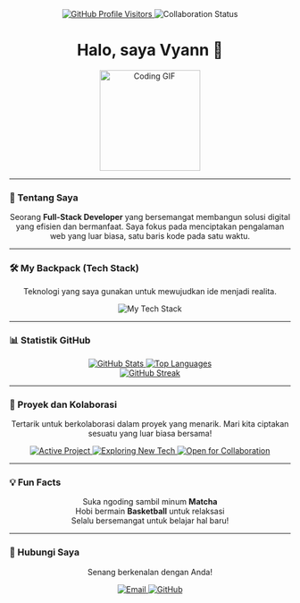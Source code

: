 <div align="center">
  <a href="https://github.com/Rven24" target="_blank">
    <img src="https://komarev.com/ghpvc/?username=Rven24&style=for-the-badge&color=586e92" alt="GitHub Profile Visitors" />
  </a>
  <img src="https://img.shields.io/badge/Status-Open%20for%20Collaboration-586e92?style=for-the-badge" alt="Collaboration Status" />
</div>

<h1 align="center">Halo, saya Vyann 👋</h1>

<div align="center">
  <img src="https://media4.giphy.com/media/v1.Y2lkPTc5MGI3NjExNWtham1ha3djeWp1MHVtem93ODMwdXc2eWU1eDJ5MzBiNmxuZG9ucSZlcD12MV9pbnRlcm5hbF9naWZfYnlfaWQmY3Q9Zw/rF5e1WuaDYKGnV8Pjg/giphy.gif" alt="Coding GIF" width="180" />
</div>

---

### 🚀 Tentang Saya

<p align="center">
  Seorang <strong>Full-Stack Developer</strong> yang bersemangat membangun solusi digital yang efisien dan bermanfaat. Saya fokus pada menciptakan pengalaman web yang luar biasa, satu baris kode pada satu waktu.
</p>

---

### 🛠️ My Backpack (Tech Stack)

<p align="center">
  Teknologi yang saya gunakan untuk mewujudkan ide menjadi realita.
</p>
<p align="center">
  <img src="https://skillicons.dev/icons?i=html,css,js,php,laravel,mysql,postgresql,git,vscode,flutter,dart" alt="My Tech Stack" />
</p>

---

### 📊 Statistik GitHub

<div align="center">
  <a href="https://github.com/Rven24" target="_blank">
    <img src="https://github-readme-stats.vercel.app/api?username=Rven24&show_icons=true&theme=dark&title_color=586e92&icon_color=586e92&text_color=c9d1d9&bg_color=0d1117&hide_rank=true&border_color=586e92" alt="GitHub Stats" />
  </a>
  <a href="https://github.com/Rven24" target="_blank">
    <img src="https://github-readme-stats.vercel.app/api/top-langs/?username=Rven24&layout=compact&theme=dark&title_color=586e92&text_color=c9d1d9&bg_color=0d1117&border_color=586e92" alt="Top Languages" />
  </a>
  <br>
  <a href="https://github.com/Rven24" target="_blank">
    <img src="https://github-readme-streak-stats.herokuapp.com?user=Rven24&theme=dark&hide_border=false&stroke=586e92&ring=586e92&fire=586e92" alt="GitHub Streak" />
  </a>
</div>

---

### 💼 Proyek dan Kolaborasi

<p align="center">
  Tertarik untuk berkolaborasi dalam proyek yang menarik. Mari kita ciptakan sesuatu yang luar biasa bersama!
</p>
<div align="center">
  <a href="#proyek-aktif">
    <img src="https://img.shields.io/badge/Proyek%20Aktif-RizzTech-blue?style=for-the-badge" alt="Active Project" />
  </a>
  <a href="#belajar">
    <img src="https://img.shields.io/badge/Eksplorasi-Teknologi%20Baru-green?style=for-the-badge" alt="Exploring New Tech" />
  </a>
  <a href="#kolaborasi">
    <img src="https://img.shields.io/badge/Tertarik%20dengan-Kolaborasi-yellow?style=for-the-badge" alt="Open for Collaboration" />
  </a>
</div>

---

### 💡 Fun Facts

<ul align="center" style="list-style-type: none; padding: 0;">
  <li>Suka ngoding sambil minum <strong>Matcha</strong></li>
  <li>Hobi bermain <strong>Basketball</strong> untuk relaksasi</li>
  <li>Selalu bersemangat untuk belajar hal baru!</li>
</ul>

---

### 📧 Hubungi Saya

<p align="center">
  Senang berkenalan dengan Anda!
</p>
<div align="center">
  <a href="mailto:taufanian07@gmail.com">
    <img src="https://img.shields.io/badge/Email-D14836?style=for-the-badge&logo=gmail&logoColor=white" alt="Email" />
  </a>
  <a href="https://github.com/Rven24" target="_blank">
    <img src="https://img.shields.io/badge/GitHub-100000?style=for-the-badge&logo=github&logoColor=white" alt="GitHub" />
  </a>
</div>